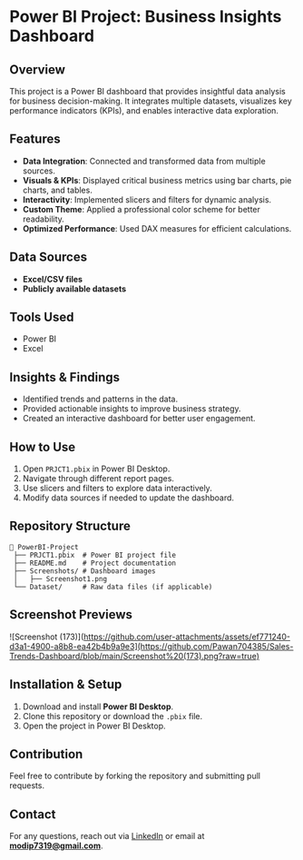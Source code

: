 # Power BI Project: Business Insights Dashboard

## Overview

This project is a Power BI dashboard that provides insightful data analysis for business decision-making. It integrates multiple datasets, visualizes key performance indicators (KPIs), and enables interactive data exploration.

## Features

- **Data Integration**: Connected and transformed data from multiple sources.
- **Visuals & KPIs**: Displayed critical business metrics using bar charts, pie charts, and tables.
- **Interactivity**: Implemented slicers and filters for dynamic analysis.
- **Custom Theme**: Applied a professional color scheme for better readability.
- **Optimized Performance**: Used DAX measures for efficient calculations.

## Data Sources

- **Excel/CSV files** 
- **Publicly available datasets**

## Tools Used

- Power BI
- Excel 

## Insights & Findings

- Identified trends and patterns in the data.
- Provided actionable insights to improve business strategy.
- Created an interactive dashboard for better user engagement.

## How to Use

1. Open `PRJCT1.pbix` in Power BI Desktop.
2. Navigate through different report pages.
3. Use slicers and filters to explore data interactively.
4. Modify data sources if needed to update the dashboard.

## Repository Structure

```
📂 PowerBI-Project
 ├── PRJCT1.pbix  # Power BI project file
 ├── README.md    # Project documentation
 ├── Screenshots/ # Dashboard images
 │   ├── Screenshot1.png
 └── Dataset/     # Raw data files (if applicable)
```

## Screenshot Previews
![Screenshot (173)](https://github.com/user-attachments/assets/ef771240-d3a1-4900-a8b8-ea42b4b9a9e3](https://github.com/Pawan704385/Sales-Trends-Dashboard/blob/main/Screenshot%20(173).png?raw=true)



## Installation & Setup

1. Download and install **Power BI Desktop**.
2. Clone this repository or download the `.pbix` file.
3. Open the project in Power BI Desktop.

## Contribution

Feel free to contribute by forking the repository and submitting pull requests.

## Contact

For any questions, reach out via [LinkedIn](https://www.linkedin.com/) or email at **[modip7319@gmail.com](mailto\:modip7319@gmail.com)**.

##



